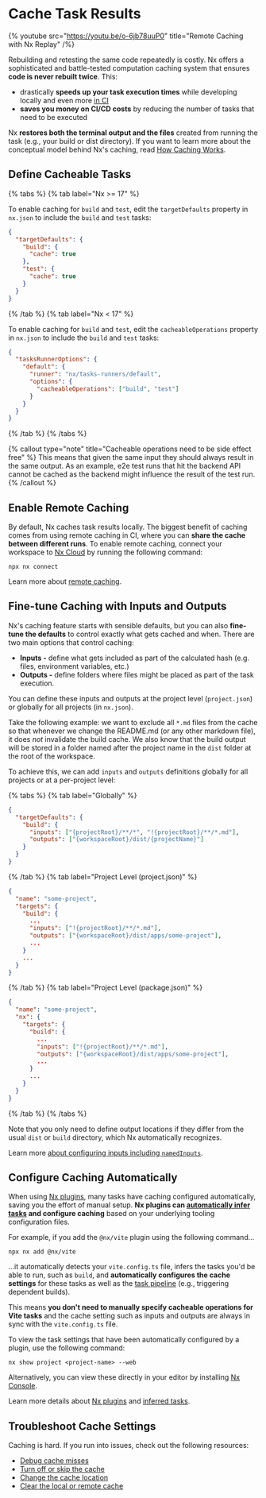 # Cache Task Results

{% youtube src="https://youtu.be/o-6jb78uuP0" title="Remote Caching with Nx Replay" /%}

Rebuilding and retesting the same code repeatedly is costly. Nx offers a sophisticated and battle-tested computation caching system that ensures **code is never rebuilt twice**. This:

- drastically **speeds up your task execution times** while developing locally and even more [in CI](/ci/features/remote-cache)
- **saves you money on CI/CD costs** by reducing the number of tasks that need to be executed

Nx **restores both the terminal output and the files** created from running the task (e.g., your build or dist directory). If you want to learn more about the conceptual model behind Nx's caching, read [How Caching Works](/concepts/how-caching-works).

## Define Cacheable Tasks

{% tabs %}
{% tab label="Nx >= 17" %}

To enable caching for `build` and `test`, edit the `targetDefaults` property in `nx.json` to include the `build` and `test` tasks:

```json {% fileName="nx.json" %}
{
  "targetDefaults": {
    "build": {
      "cache": true
    },
    "test": {
      "cache": true
    }
  }
}
```

{% /tab %}
{% tab label="Nx < 17" %}

To enable caching for `build` and `test`, edit the `cacheableOperations` property in `nx.json` to include the `build` and `test` tasks:

```json {% fileName="nx.json" %}
{
  "tasksRunnerOptions": {
    "default": {
      "runner": "nx/tasks-runners/default",
      "options": {
        "cacheableOperations": ["build", "test"]
      }
    }
  }
}
```

{% /tab %}
{% /tabs %}

{% callout type="note" title="Cacheable operations need to be side effect free" %}
This means that given the same input they should always result in
the same output. As an example, e2e test runs that hit the backend API cannot be cached as the backend might influence
the result of the test run.
{% /callout %}

## Enable Remote Caching

By default, Nx caches task results locally. The biggest benefit of caching comes from using remote caching in CI, where you can **share the cache between different runs**. To enable remote caching, connect your workspace to [Nx Cloud](/nx-cloud) by running the following command:

```shell
npx nx connect
```

Learn more about [remote caching](/ci/features/remote-cache).

## Fine-tune Caching with Inputs and Outputs

Nx's caching feature starts with sensible defaults, but you can also **fine-tune the defaults** to control exactly what gets cached and when. There are two main options that control caching:

- **Inputs -** define what gets included as part of the calculated hash (e.g. files, environment variables, etc.)
- **Outputs -** define folders where files might be placed as part of the task execution.

You can define these inputs and outputs at the project level (`project.json`) or globally for all projects (in `nx.json`).

Take the following example: we want to exclude all `*.md` files from the cache so that whenever we change the README.md (or any other markdown file), it does _not_ invalidate the build cache. We also know that the build output will be stored in a folder named after the project name in the `dist` folder at the root of the workspace.

To achieve this, we can add `inputs` and `outputs` definitions globally for all projects or at a per-project level:

{% tabs %}
{% tab label="Globally" %}

```json {% fileName="nx.json" %}
{
  "targetDefaults": {
    "build": {
      "inputs": ["{projectRoot}/**/*", "!{projectRoot}/**/*.md"],
      "outputs": ["{workspaceRoot}/dist/{projectName}"]
    }
  }
}
```

{% /tab %}
{% tab label="Project Level (project.json)" %}

```json {% fileName="packages/some-project/project.json"  %}
{
  "name": "some-project",
  "targets": {
    "build": {
      ...
      "inputs": ["!{projectRoot}/**/*.md"],
      "outputs": ["{workspaceRoot}/dist/apps/some-project"],
      ...
    }
    ...
  }
}
```

{% /tab %}
{% tab label="Project Level (package.json)" %}

```json {% fileName="packages/some-project/package.json"  %}
{
  "name": "some-project",
  "nx": {
    "targets": {
      "build": {
        ...
        "inputs": ["!{projectRoot}/**/*.md"],
        "outputs": ["{workspaceRoot}/dist/apps/some-project"],
        ...
      }
      ...
    }
  }
}
```

{% /tab %}
{% /tabs %}

Note that you only need to define output locations if they differ from the usual `dist` or `build` directory, which Nx automatically recognizes.

Learn more [about configuring inputs including `namedInputs`](/recipes/running-tasks/configure-inputs).

## Configure Caching Automatically

When using [Nx plugins](/concepts/nx-plugins), many tasks have caching configured automatically, saving you the effort of manual setup. **Nx plugins can [automatically infer tasks](/concepts/inferred-tasks) and configure caching** based on your underlying tooling configuration files.

For example, if you add the `@nx/vite` plugin using the following command...

```shell
npx nx add @nx/vite
```

...it automatically detects your `vite.config.ts` file, infers the tasks you'd be able to run, such as `build`, and **automatically configures the cache settings** for these tasks as well as the [task pipeline](/concepts/task-pipeline-configuration) (e.g., triggering dependent builds).

This means **you don't need to manually specify cacheable operations for Vite tasks** and the cache setting such as inputs and outputs are always in sync with the `vite.config.ts` file.

To view the task settings that have been automatically configured by a plugin, use the following command:

```shell
nx show project <project-name> --web
```

Alternatively, you can view these directly in your editor by installing [Nx Console](/getting-started/editor-setup).

Learn more details about [Nx plugins](/concepts/nx-plugins) and [inferred tasks](/concepts/inferred-tasks).

## Troubleshoot Cache Settings

Caching is hard. If you run into issues, check out the following resources:

- [Debug cache misses](/troubleshooting/troubleshoot-cache-misses)
- [Turn off or skip the cache](/recipes/running-tasks/skipping-cache)
- [Change the cache location](/recipes/running-tasks/change-cache-location)
- [Clear the local or remote cache](/nx-api/nx/documents/reset)
